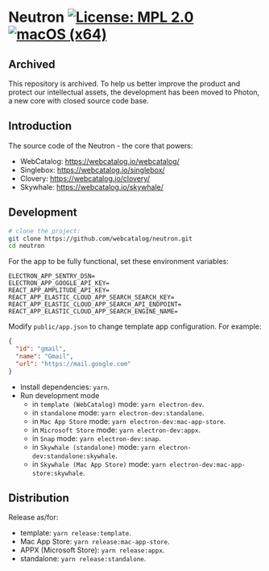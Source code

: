 # Neutron [![License: MPL 2.0](https://img.shields.io/badge/License-MPL%202.0-brightgreen.svg)](LICENSE) [![macOS (x64)](https://github.com/webcatalog/neutron/workflows/Test/badge.svg)](https://github.com/webcatalog/neutron/actions?query=workflow:%22Test%22)

## Archived
This repository is archived. To help us better improve the product and protect our intellectual assets, the development has been moved to Photon, a new core with closed source code base.

## Introduction

The source code of the Neutron - the core that powers:

- WebCatalog: https://webcatalog.io/webcatalog/
- Singlebox: https://webcatalog.io/singlebox/
- Clovery: https://webcatalog.io/clovery/
- Skywhale: https://webcatalog.io/skywhale/

## Development
```bash
# clone the project:
git clone https://github.com/webcatalog/neutron.git
cd neutron
```

For the app to be fully functional, set these environment variables:
```
ELECTRON_APP_SENTRY_DSN=
ELECTRON_APP_GOOGLE_API_KEY=
REACT_APP_AMPLITUDE_API_KEY=
REACT_APP_ELASTIC_CLOUD_APP_SEARCH_SEARCH_KEY=
REACT_APP_ELASTIC_CLOUD_APP_SEARCH_API_ENDPOINT=
REACT_APP_ELASTIC_CLOUD_APP_SEARCH_ENGINE_NAME=
```

Modify `public/app.json` to change template app configuration. For example:
```json
{
  "id": "gmail",
  "name": "Gmail",
  "url": "https://mail.google.com"
}
```

- Install dependencies: `yarn`.
- Run development mode
  - in `template (WebCatalog)` mode: `yarn electron-dev`.
  - in `standalone` mode: `yarn electron-dev:standalone`.
  - in `Mac App Store` mode: `yarn electron-dev:mac-app-store`.
  - in `Microsoft Store` mode: `yarn electron-dev:appx`.
  - in `Snap` mode: `yarn electron-dev:snap`.
  - in `Skywhale (standalone)` mode: `yarn electron-dev:standalone:skywhale`.
  - in `Skywhale (Mac App Store)` mode: `yarn electron-dev:mac-app-store:skywhale`.

## Distribution
Release as/for:
  - template: `yarn release:template`.
  - Mac App Store: `yarn release:mac-app-store`.
  - APPX (Microsoft Store): `yarn release:appx`.
  - standalone: `yarn release:standalone`.